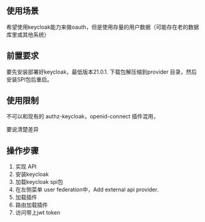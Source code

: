 

## 使用场景

希望使用keycloak能力来做oauth，但是使用存量的用户数据（可能存在老的数据库里或其他系统）

## 前置要求

要先安装部署好keycloak，最低版本21.0.1. 下载包解压缩到provider 目录，然后安装SPI包后重启。


## 使用限制

不可以和现有的 authz-keycloak，openid-connect 插件混用，

要说清楚差异


## 操作步骤

1. 实现 API
2. 安装keycloak
3. 加载keycloak spi包
4. 在左侧菜单 user federation中，Add external api provider.
5. 加载插件
6. 路由加载插件
7. 访问带上jwt token




